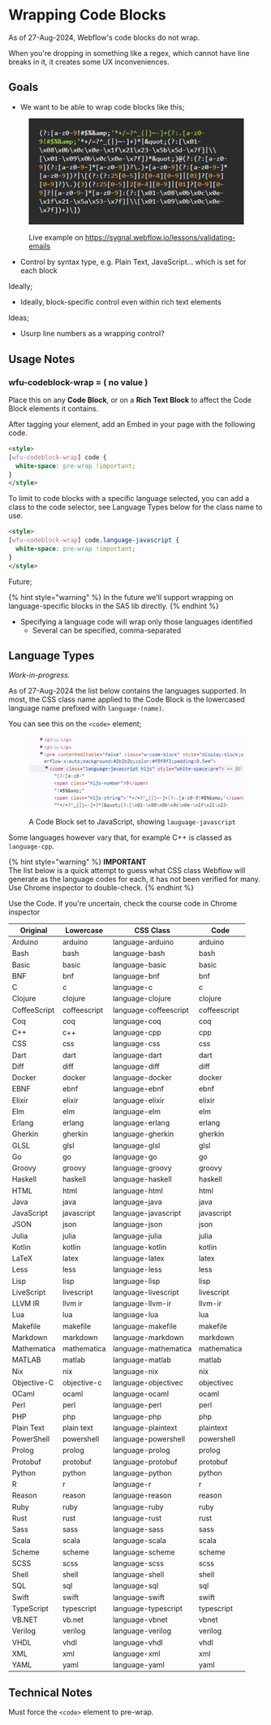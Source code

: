 # Wrapping Code Blocks

As of 27-Aug-2024, Webflow's code blocks do not wrap. &#x20;

When you're dropping in something like a regex, which cannot have line breaks in it, it creates some UX inconveniences.&#x20;

## Goals

* We want to be able to wrap code blocks like this;&#x20;

<figure><img src="../../.gitbook/assets/image (1).png" alt=""><figcaption><p>Live example on <a href="https://sygnal.webflow.io/lessons/validating-emails">https://sygnal.webflow.io/lessons/validating-emails</a></p></figcaption></figure>

* Control by syntax type, e.g. Plain Text, JavaScript... which is set for each block&#x20;

Ideally;

* Ideally, block-specific control even within rich text elements&#x20;

Ideas;&#x20;

* Usurp line numbers as a wrapping control?&#x20;



## Usage Notes

### wfu-codeblock-wrap = ( no value )

Place this on any **Code Block**, or on a **Rich Text Block** to affect the Code Block elements it contains. &#x20;

After tagging your element, add an Embed in your page with the following code.

```html
<style>
[wfu-codeblock-wrap] code {
  white-space: pre-wrap !important;
}
</style>
```

To limit to code blocks with a specific language selected, you can add a class to the code selector, see Language Types below for the class name to use.&#x20;

```html
<style>
[wfu-codeblock-wrap] code.language-javascript {
  white-space: pre-wrap !important;
}
</style>
```

Future;

{% hint style="warning" %}
In the future we'll support wrapping on language-specific blocks in the SA5 lib directly.
{% endhint %}

* Specifying a language code will wrap only those languages identified
  * Several can be specified, comma-separated





## Language Types

_Work-in-progress._&#x20;

As of 27-Aug-2024 the list below contains the languages supported.  In most, the CSS class name applied to the Code Block is the lowercased language name prefixed with `language-(name)`.&#x20;

You can see this on the `<code>` element;

<figure><img src="../../.gitbook/assets/image (2).png" alt=""><figcaption><p>A Code Block set to JavaScript, showing <code>lauguage-javascript</code></p></figcaption></figure>

Some languages however vary that, for example C++ is classed as `language-cpp`.&#x20;

{% hint style="warning" %}
**IMPORTANT**\
The list below is a quick attempt to guess what CSS class Webflow will generate as the language codes for each, it has not been verified for many.  Use Chrome inspector to double-check.&#x20;
{% endhint %}

Use the Code.  If you're uncertain, check the course code in Chrome inspector

| Original     | Lowercase    | CSS Class             | Code         |
| ------------ | ------------ | --------------------- | ------------ |
| Arduino      | arduino      | language-arduino      | arduino      |
| Bash         | bash         | language-bash         | bash         |
| Basic        | basic        | language-basic        | basic        |
| BNF          | bnf          | language-bnf          | bnf          |
| C            | c            | language-c            | c            |
| Clojure      | clojure      | language-clojure      | clojure      |
| CoffeeScript | coffeescript | language-coffeescript | coffeescript |
| Coq          | coq          | language-coq          | coq          |
| C++          | c++          | language-cpp          | cpp          |
| CSS          | css          | language-css          | css          |
| Dart         | dart         | language-dart         | dart         |
| Diff         | diff         | language-diff         | diff         |
| Docker       | docker       | language-docker       | docker       |
| EBNF         | ebnf         | language-ebnf         | ebnf         |
| Elixir       | elixir       | language-elixir       | elixir       |
| Elm          | elm          | language-elm          | elm          |
| Erlang       | erlang       | language-erlang       | erlang       |
| Gherkin      | gherkin      | language-gherkin      | gherkin      |
| GLSL         | glsl         | language-glsl         | glsl         |
| Go           | go           | language-go           | go           |
| Groovy       | groovy       | language-groovy       | groovy       |
| Haskell      | haskell      | language-haskell      | haskell      |
| HTML         | html         | language-html         | html         |
| Java         | java         | language-java         | java         |
| JavaScript   | javascript   | language-javascript   | javascript   |
| JSON         | json         | language-json         | json         |
| Julia        | julia        | language-julia        | julia        |
| Kotlin       | kotlin       | language-kotlin       | kotlin       |
| LaTeX        | latex        | language-latex        | latex        |
| Less         | less         | language-less         | less         |
| Lisp         | lisp         | language-lisp         | lisp         |
| LiveScript   | livescript   | language-livescript   | livescript   |
| LLVM IR      | llvm ir      | language-llvm-ir      | llvm-ir      |
| Lua          | lua          | language-lua          | lua          |
| Makefile     | makefile     | language-makefile     | makefile     |
| Markdown     | markdown     | language-markdown     | markdown     |
| Mathematica  | mathematica  | language-mathematica  | mathematica  |
| MATLAB       | matlab       | language-matlab       | matlab       |
| Nix          | nix          | language-nix          | nix          |
| Objective-C  | objective-c  | language-objectivec   | objectivec   |
| OCaml        | ocaml        | language-ocaml        | ocaml        |
| Perl         | perl         | language-perl         | perl         |
| PHP          | php          | language-php          | php          |
| Plain Text   | plain text   | language-plaintext    | plaintext    |
| PowerShell   | powershell   | language-powershell   | powershell   |
| Prolog       | prolog       | language-prolog       | prolog       |
| Protobuf     | protobuf     | language-protobuf     | protobuf     |
| Python       | python       | language-python       | python       |
| R            | r            | language-r            | r            |
| Reason       | reason       | language-reason       | reason       |
| Ruby         | ruby         | language-ruby         | ruby         |
| Rust         | rust         | language-rust         | rust         |
| Sass         | sass         | language-sass         | sass         |
| Scala        | scala        | language-scala        | scala        |
| Scheme       | scheme       | language-scheme       | scheme       |
| SCSS         | scss         | language-scss         | scss         |
| Shell        | shell        | language-shell        | shell        |
| SQL          | sql          | language-sql          | sql          |
| Swift        | swift        | language-swift        | swift        |
| TypeScript   | typescript   | language-typescript   | typescript   |
| VB.NET       | vb.net       | language-vbnet        | vbnet        |
| Verilog      | verilog      | language-verilog      | verilog      |
| VHDL         | vhdl         | language-vhdl         | vhdl         |
| XML          | xml          | language-xml          | xml          |
| YAML         | yaml         | language-yaml         | yaml         |











## Technical Notes

Must force the `<code>` element to pre-wrap.

